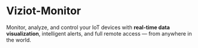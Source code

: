 # Viziot-Monitor
Monitor, analyze, and control your IoT devices with **real-time data visualization**, intelligent alerts, and full remote access — from anywhere in the world.
